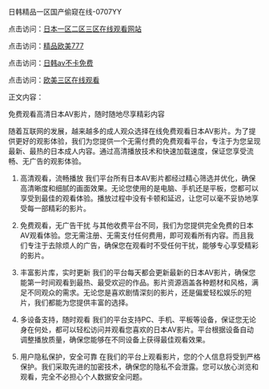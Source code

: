 日韩精品一区国产偷窥在线-0707YY

点击访问：<a href="https://gfd-5xg.pages.dev/">日本一区二区三区在线观看网站</a>

点击访问：<a href="https://fdhf-454.pages.dev/">精品欧美777</a>

点击访问：<a href="https://bered.pages.dev/">日韩av不卡免费</a>

点击访问：<a href="https://rtj-3zo.pages.dev/">欧美三区在线观看</a>

正文内容：

免费观看高清日本AV影片，随时随地尽享精彩内容

随着互联网的发展，越来越多的成人观众选择在线免费观看日本AV影片。为了提供更好的观影体验，我们为您提供一个无需付费的免费观看平台，专注于为您呈现最新、最热的日本成人内容。通过高清播放技术和快速加载速度，保证您享受流畅、无广告的观影体验。

1. 高清观看，流畅播放
我们平台所有日本AV影片都经过精心筛选并优化，确保高清晰度和细腻的画面效果。无论您使用的是电脑、手机还是平板，您都可以享受到最佳的观看体验。播放过程中没有卡顿和延迟，让您可以毫不妥协地享受每一部精彩的影片。

2. 免费观看，无广告干扰
与其他收费平台不同，我们为您提供完全免费的日本AV观看体验。您无需注册、无需支付任何费用，即可观看所有内容。而且我们专注于去除烦人的广告，确保您在观看时不受任何干扰，能够专心享受精彩的影片。

3. 丰富影片库，实时更新
我们的平台每天都会更新最新的日本AV影片，确保您能第一时间观看到最热、最受欢迎的作品。影片资源涵盖各种题材和风格，满足不同观众的需求。无论您是喜欢剧情深刻的影片，还是偏爱轻松娱乐的短片，我们都能为您提供丰富的选择。

4. 多设备支持，随时观看
我们的平台支持PC、手机、平板等设备，保证您无论身在何处，都可以轻松访问并观看您喜欢的日本AV影片。平台根据设备自动调整播放质量，确保您能够在不同设备上获得最佳观看效果。

5. 用户隐私保护，安全可靠
在我们的平台上观看影片，您的个人信息将受到严格保护。我们采取先进的加密技术，确保您的隐私不会泄露。您可以放心浏览和观看，完全不必担心个人数据安全问题。

<span style="display:none;">[Canonical link]( https://github.com/na20250707/na17 ）</span>
